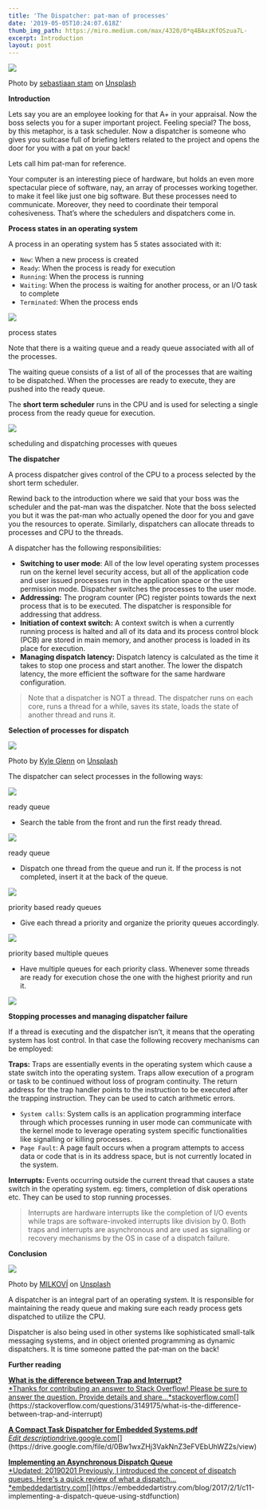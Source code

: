 ```yaml
---
title: 'The Dispatcher: pat-man of processes'
date: '2019-05-05T10:24:07.618Z'
thumb_img_path: https://miro.medium.com/max/4320/0*q4BAxzKfOSzua7L-
excerpt: Introduction
layout: post
---
```

![](/images/The-Dispatcher--pat-man-of-processes/0*q4BAxzKfOSzua7L-.jpg)

<figcaption>Photo by <a href="https://unsplash.com/@chillarea?utm_source=medium&amp;utm_medium=referral" data-href="https://unsplash.com/@chillarea?utm_source=medium&amp;utm_medium=referral" class="markup--anchor markup--figure-anchor" rel="photo-creator noopener" target="_blank">sebastiaan stam</a> on&nbsp;<a href="https://unsplash.com?utm_source=medium&amp;utm_medium=referral" data-href="https://unsplash.com?utm_source=medium&amp;utm_medium=referral" class="markup--anchor markup--figure-anchor" rel="photo-source noopener" target="_blank">Unsplash</a></figcaption>

**Introduction**

Lets say you are an employee looking for that A+ in your appraisal. Now the boss selects you for a super important project. Feeling special? The boss, by this metaphor, is a task scheduler. Now a dispatcher is someone who gives you suitcase full of briefing letters related to the project and opens the door for you with a pat on your back!

Lets call him pat-man for reference.

Your computer is an interesting piece of hardware, but holds an even more spectacular piece of software, nay, an array of processes working together. to make it feel like just one big software. But these processes need to communicate. Moreover, they need to coordinate their temporal cohesiveness. That’s where the schedulers and dispatchers come in.

**Process states in an operating system**

A process in an operating system has 5 states associated with it:

*   `New`: When a new process is created
*   `Ready`: When the process is ready for execution
*   `Running`: When the process is running
*   `Waiting`: When the process is waiting for another process, or an I/O task to complete
*   `Terminated`: When the process ends

![](/images/The-Dispatcher--pat-man-of-processes/1*tovTQ0iXuLiN3kNr6_Zwyg.jpeg)

<figcaption>process states</figcaption>

Note that there is a waiting queue and a ready queue associated with all of the processes.

The waiting queue consists of a list of all of the processes that are waiting to be dispatched. When the processes are ready to execute, they are pushed into the ready queue.

The **short term scheduler** runs in the CPU and is used for selecting a single process from the ready queue for execution.

![](/images/The-Dispatcher--pat-man-of-processes/1*gCqlPlb-TRTxZ9_TKUVLZw.png)

<figcaption>scheduling and dispatching processes with&nbsp;queues</figcaption>

**The dispatcher**

A process dispatcher gives control of the CPU to a process selected by the short term scheduler.

Rewind back to the introduction where we said that your boss was the scheduler and the pat-man was the dispatcher. Note that the boss selected you but it was the pat-man who actually opened the door for you and gave you the resources to operate. Similarly, dispatchers can allocate threads to processes and CPU to the threads.

A dispatcher has the following responsibilities:

*   **Switching to user mode**: All of the low level operating system processes run on the kernel level security access, but all of the application code and user issued processes run in the application space or the user permission mode. Dispatcher switches the processes to the user mode.
*   **Addressing:** The program counter (PC) register points towards the next process that is to be executed. The dispatcher is responsible for addressing that address.
*   **Initiation of context switch:** A context switch is when a currently running process is halted and all of its data and its process control block (PCB) are stored in main memory, and another process is loaded in its place for execution.
*   **Managing dispatch latency:** Dispatch latency is calculated as the time it takes to stop one process and start another. The lower the dispatch latency, the more efficient the software for the same hardware configuration.

> Note that a dispatcher is NOT a thread. The dispatcher runs on each core, runs a thread for a while, saves its state, loads the state of another thread and runs it.

**Selection of processes for dispatch**

![](/images/The-Dispatcher--pat-man-of-processes/0*_50rq5dId0RbMLrI.jpg)

<figcaption>Photo by <a href="https://unsplash.com/@kylejglenn?utm_source=medium&amp;utm_medium=referral" data-href="https://unsplash.com/@kylejglenn?utm_source=medium&amp;utm_medium=referral" class="markup--anchor markup--figure-anchor" rel="photo-creator noopener" target="_blank">Kyle Glenn</a> on&nbsp;<a href="https://unsplash.com?utm_source=medium&amp;utm_medium=referral" data-href="https://unsplash.com?utm_source=medium&amp;utm_medium=referral" class="markup--anchor markup--figure-anchor" rel="photo-source noopener" target="_blank">Unsplash</a></figcaption>

The dispatcher can select processes in the following ways:

![](/images/The-Dispatcher--pat-man-of-processes/1*n5hud1t_Q5Xnc5DQ_-OcZQ.png)

<figcaption>ready queue</figcaption>

*   Search the table from the front and run the first ready thread.

![](/images/The-Dispatcher--pat-man-of-processes/1*gxcykEnF-wY5LwRBcff39A.png)

<figcaption>ready queue</figcaption>

*   Dispatch one thread from the queue and run it. If the process is not completed, insert it at the back of the queue.

![](/images/The-Dispatcher--pat-man-of-processes/1*0QNm5BSKtzNE_IUCKGRXkw.png)

<figcaption>priority based ready&nbsp;queues</figcaption>

*   Give each thread a priority and organize the priority queues accordingly.

![](/images/The-Dispatcher--pat-man-of-processes/1*szLfCGr2p4qAlJBzITVVNw.png)

<figcaption>priority based multiple&nbsp;queues</figcaption>

*   Have multiple queues for each priority class. Whenever some threads are ready for execution chose the one with the highest priority and run it.

![](/images/The-Dispatcher--pat-man-of-processes/1*JThWQubVoZ57pnOYTtsAug.png)

**Stopping processes and managing dispatcher failure**

If a thread is executing and the dispatcher isn’t, it means that the operating system has lost control. In that case the following recovery mechanisms can be employed:

**Traps:** Traps are essentially events in the operating system which cause a state switch into the operating system. Traps allow execution of a program or task to be continued without loss of program continuity. The return address for the trap handler points to the instruction to be executed after the trapping instruction. They can be used to catch arithmetic errors.

*   `System calls`: System calls is an application programming interface through which processes running in user mode can communicate with the kernel mode to leverage operating system specific functionalities like signalling or killing processes.
*   `Page Fault`: A page fault occurs when a program attempts to access data or code that is in its address space, but is not currently located in the system.

**Interrupts:** Events occurring outside the current thread that causes a state switch in the operating system. eg: timers, completion of disk operations etc. They can be used to stop running processes.

> Interrupts are hardware interrupts like the completion of I/O events while traps are software-invoked interrupts like division by 0. Both traps and interrupts are asynchronous and are used as signalling or recovery mechanisms by the OS in case of a dispatch failure.

**Conclusion**

![](/images/The-Dispatcher--pat-man-of-processes/0*cuAdFAh5S_Z3fFra.jpg)

<figcaption>Photo by <a href="https://unsplash.com/@milkovi?utm_source=medium&amp;utm_medium=referral" data-href="https://unsplash.com/@milkovi?utm_source=medium&amp;utm_medium=referral" class="markup--anchor markup--figure-anchor" rel="photo-creator noopener" target="_blank">MILKOVÍ</a> on&nbsp;<a href="https://unsplash.com?utm_source=medium&amp;utm_medium=referral" data-href="https://unsplash.com?utm_source=medium&amp;utm_medium=referral" class="markup--anchor markup--figure-anchor" rel="photo-source noopener" target="_blank">Unsplash</a></figcaption>

A dispatcher is an integral part of an operating system. It is responsible for maintaining the ready queue and making sure each ready process gets dispatched to utilize the CPU.

Dispatcher is also being used in other systems like sophisticated small-talk messaging systems, and in object oriented programming as dynamic dispatchers. It is time someone patted the pat-man on the back!

**Further reading**

[**What is the difference between Trap and Interrupt?**  
*Thanks for contributing an answer to Stack Overflow! Please be sure to answer the question. Provide details and share…*stackoverflow.com](https://stackoverflow.com/questions/3149175/what-is-the-difference-between-trap-and-interrupt "https://stackoverflow.com/questions/3149175/what-is-the-difference-between-trap-and-interrupt")[](https://stackoverflow.com/questions/3149175/what-is-the-difference-between-trap-and-interrupt)

[**A Compact Task Dispatcher for Embedded Systems.pdf**  
*Edit description*drive.google.com](https://drive.google.com/file/d/0Bw1wxZHj3VakNnZ3eFVEbUhWZ2s/view "https://drive.google.com/file/d/0Bw1wxZHj3VakNnZ3eFVEbUhWZ2s/view")[](https://drive.google.com/file/d/0Bw1wxZHj3VakNnZ3eFVEbUhWZ2s/view)

[**Implementing an Asynchronous Dispatch Queue**  
*Updated: 20190201 Previously, I introduced the concept of dispatch queues. Here's a quick review of what a dispatch…*embeddedartistry.com](https://embeddedartistry.com/blog/2017/2/1/c11-implementing-a-dispatch-queue-using-stdfunction "https://embeddedartistry.com/blog/2017/2/1/c11-implementing-a-dispatch-queue-using-stdfunction")[](https://embeddedartistry.com/blog/2017/2/1/c11-implementing-a-dispatch-queue-using-stdfunction)
